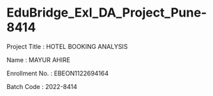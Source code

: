 # EduBridge_Exl_DA_Project_Pune-8414
Project Title : HOTEL BOOKING ANALYSIS 

Name : MAYUR AHIRE

Enrollment No. : EBEON1122694164

Batch Code : 2022-8414
